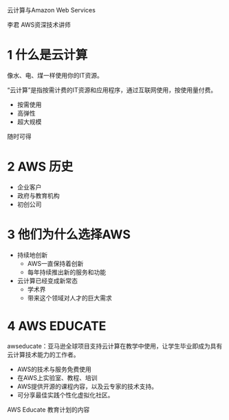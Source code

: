 
云计算与Amazon Web Services

李君 AWS资深技术讲师

# 1 什么是云计算

像水、电、煤一样使用你的IT资源。

“云计算”是指按需计费的IT资源和应用程序，通过互联网使用，按使用量付费。
- 按需使用
- 高弹性
- 超大规模

随时可得

# 2 AWS 历史
- 企业客户
- 政府与教育机构
- 初创公司

# 3 他们为什么选择AWS
- 持续地创新
  - AWS一直保持着创新
  - 每年持续推出新的服务和功能
- 云计算已经变成新常态
  - 学术界
  - 带来这个领域对人才的巨大需求

# 4 AWS EDUCATE
awseducate：亚马逊全球项目支持云计算在教学中使用，让学生毕业即成为具有云计算技术能力的工作者。
- AWS的技术与服务免费使用
- 在AWS上实验室、教程、培训
- AWS提供开源的课程内容，以及云专家的技术支持。
- 可分享最佳实践个性化虚拟化社区。

AWS Educate 教育计划的内容







